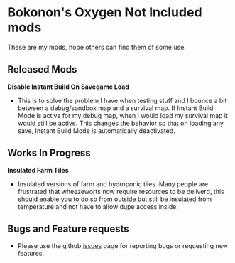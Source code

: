 # **Bokonon's Oxygen Not Included mods**

These are my mods, hope others can find them of some use.

## **Released Mods**

**Disable Instant Build On Savegame Load**
- This is to solve the problem I have when testing stuff and I bounce a bit between a debug/sandbox map and a survival map.  If Instant Build Mode is active for my debug map, when I would load my survival map it would still be active.  This changes the behavior so that on loading any save, Instant Build Mode is automatically deactivated.

## **Works In Progress**

**Insulated Farm Tiles**
- Insulated versions of farm and hydroponic tiles.  Many people are frustrated that wheezeworts now require resources to be deliverd, this should enable you to do so from outside but still be insulated from temperature and not have to allow dupe access inside.

## **Bugs and Feature requests**
- Please use the github [issues](https://github.com/Bokonon-ONI/ONI-Mods/issues) page for reporting bugs or requesting new features.
